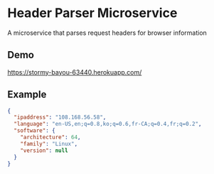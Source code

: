 # Header Parser Microservice
A microservice that parses request headers for browser information

## Demo
https://stormy-bayou-63440.herokuapp.com/

## Example
```json
{
  "ipaddress": "108.168.56.58",
  "language": "en-US,en;q=0.8,ko;q=0.6,fr-CA;q=0.4,fr;q=0.2",
  "software": {
    "architecture": 64,
    "family": "Linux",
    "version": null
  }
}
```
